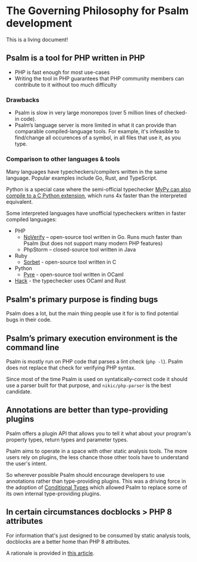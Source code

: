 # The Governing Philosophy for Psalm development

This is a living document!

## Psalm is a tool for PHP written in PHP

- PHP is fast enough for most use-cases
- Writing the tool in PHP guarantees that PHP community members can contribute to it without too much difficulty

### Drawbacks

- Psalm is slow in very large monorepos (over 5 million lines of checked-in code).
- Psalm’s language server is more limited in what it can provide than comparable compiled-language tools. For example, it's infeasible to find/change all occurences of a symbol, in all files that use it, as you type.

### Comparison to other languages & tools

Many languages have typecheckers/compilers written in the same language. Popular examples include Go, Rust, and TypeScript.

Python is a special case where the semi-official typechecker [MyPy can also compile to a C Python extension](https://github.com/python/mypy/blame/master/mypyc/README.md#L6-L10), which runs 4x faster than the interpreted equivalent.

Some interpreted languages have unofficial typecheckers written in faster compiled languages:

- PHP
  - [NoVerify](https://github.com/VKCOM/noverify) – open-source tool written in Go. Runs much faster than Psalm (but does not support many modern PHP features)
  - PhpStorm – closed-source tool written in Java
- Ruby
  - [Sorbet](https://sorbet.org/) - open-source tool written in C
- Python
  - [Pyre](https://github.com/facebook/pyre-check) - open-source tool written in OCaml
- [Hack](https://github.com/facebook/hhvm) - the typechecker uses OCaml and Rust

## Psalm's primary purpose is finding bugs

Psalm does a lot, but the main thing people use it for is to find potential bugs in their code.

## Psalm’s primary execution environment is the command line

Psalm is mostly run on PHP code that parses a lint check (`php -l`). Psalm does not replace that check for verifying PHP syntax.

Since most of the time Psalm is used on syntatically-correct code it should use a parser built for that purpose, and `nikic/php-parser` is the best candidate.

## Annotations are better than type-providing plugins

Psalm offers a plugin API that allows you to tell it what about your program's property types, return types and parameter types.

Psalm aims to operate in a space with other static analysis tools. The more users rely on plugins, the less chance those other tools have to understand the user's intent.

So wherever possible Psalm should encourage developers to use annotations rather than type-providing plugins. This was a driving force in the adoption of [Conditional Types](../annotating_code/type_syntax/conditional_types.md) which allowed Psalm to replace some of its own internal type-providing plugins.

## In certain circumstances docblocks > PHP 8 attributes

For information that's just designed to be consumed by static analysis tools, docblocks are a better home than PHP 8 attributes.

A rationale is provided in [this article](https://psalm.dev/articles/php-8-attributes).
